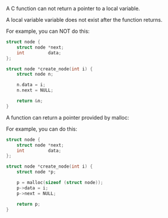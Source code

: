 A C function can not return a pointer to a local variable.

A local variable variable does not exist after the function returns.

For example, you can NOT do this:

```c
struct node {
    struct node *next;
    int         data;
};

struct node *create_node(int i) {
	struct node n;

	n.data = i;
	n.next = NULL;

	return &n;
}
```

A function can return a pointer provided by malloc:

For example, you can do this:


```c
struct node {
    struct node *next;
    int         data;
};

struct node *create_node(int i) {
	struct node *p;

    p = malloc(sizeof (struct node));
	p->data = i;
	p->next = NULL;

	return p;
}
```
